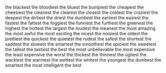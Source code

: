 the blackest
the bloodiest
the bluest
the bumpiest
the cheapest
the cheesiest
the cleanest
the clearest
the closest
the coldest
the craziest
the deepest
the dirtiest
the driest
the dumbest
the earliest
the easiest
the fastest
the fattest
the foggiest
the funniest
the furthest
the greenest
the highest
the hottest
the largest
the loudest
the meanest
the most amazing
the most awful
the most exciting
the nicest
the noisiest
the oldest
the prettiest
the quickest
the quietest
the rudest
the safest
the shortest
the saddest
the slowest
the smartest
the smoothest
the spiciest
the sweetest
the tallest
the tastiest
the best
the most unbelievable
the most expensive
the least expensive
the worst
the thickest
the thinnest
the ugliest
the wackiest
the warmest
the wettest
the whitest
the youngest
the dumbest
the smartest
the most intelligent
the best
